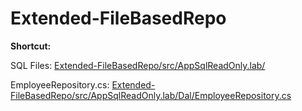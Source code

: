 # Extended-FileBasedRepo
 
**Shortcut:**

SQL Files: [Extended-FileBasedRepo/src/AppSqlReadOnly.lab/](https://github.com/DatabaseDropper/Extended-FileBasedRepo/tree/main/src/AppSqlReadOnly.lab/Dal/Database/Sql/Employees)

EmployeeRepository.cs: [ Extended-FileBasedRepo/src/AppSqlReadOnly.lab/Dal/EmployeeRepository.cs](https://github.com/DatabaseDropper/Extended-FileBasedRepo/blob/main/src/AppSqlReadOnly.lab/Dal/EmployeeRepository.cs#L28)